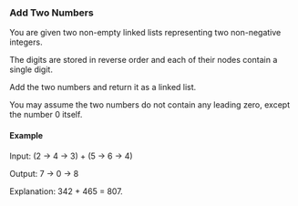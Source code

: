 ### Add Two Numbers

You are given two non-empty linked lists representing two non-negative integers. 

The digits are stored in reverse order and each of their nodes contain a single digit. 

Add the two numbers and return it as a linked list.

You may assume the two numbers do not contain any leading zero, except the number 0 itself.

#### Example

Input: (2 -> 4 -> 3) + (5 -> 6 -> 4)

Output: 7 -> 0 -> 8

Explanation: 342 + 465 = 807.
